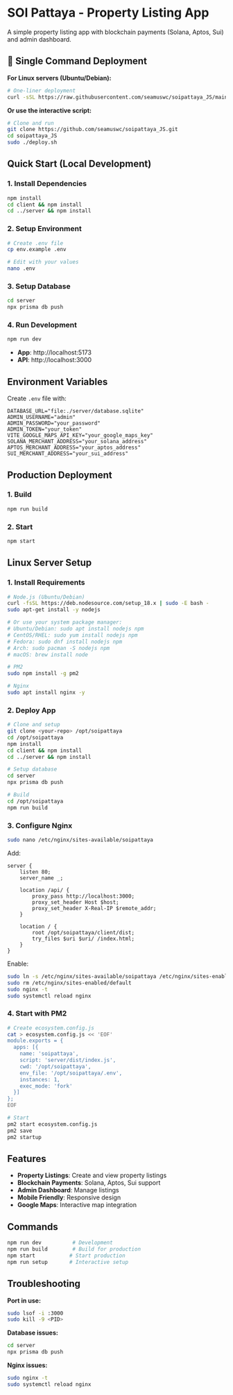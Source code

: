 # SOI Pattaya - Property Listing App

A simple property listing app with blockchain payments (Solana, Aptos, Sui) and admin dashboard.

## 🚀 Single Command Deployment

**For Linux servers (Ubuntu/Debian):**
```bash
# One-liner deployment
curl -sSL https://raw.githubusercontent.com/seamuswc/soipattaya_JS/main/one-liner.sh | sudo bash
```

**Or use the interactive script:**
```bash
# Clone and run
git clone https://github.com/seamuswc/soipattaya_JS.git
cd soipattaya_JS
sudo ./deploy.sh
```

## Quick Start (Local Development)

### 1. Install Dependencies
```bash
npm install
cd client && npm install
cd ../server && npm install
```

### 2. Setup Environment
```bash
# Create .env file
cp env.example .env

# Edit with your values
nano .env
```

### 3. Setup Database
```bash
cd server
npx prisma db push
```

### 4. Run Development
```bash
npm run dev
```

- **App**: http://localhost:5173
- **API**: http://localhost:3000

## Environment Variables

Create `.env` file with:
```env
DATABASE_URL="file:./server/database.sqlite"
ADMIN_USERNAME="admin"
ADMIN_PASSWORD="your_password"
ADMIN_TOKEN="your_token"
VITE_GOOGLE_MAPS_API_KEY="your_google_maps_key"
SOLANA_MERCHANT_ADDRESS="your_solana_address"
APTOS_MERCHANT_ADDRESS="your_aptos_address"
SUI_MERCHANT_ADDRESS="your_sui_address"
```

## Production Deployment

### 1. Build
```bash
npm run build
```

### 2. Start
```bash
npm start
```

## Linux Server Setup

### 1. Install Requirements
```bash
# Node.js (Ubuntu/Debian)
curl -fsSL https://deb.nodesource.com/setup_18.x | sudo -E bash -
sudo apt-get install -y nodejs

# Or use your system package manager:
# Ubuntu/Debian: sudo apt install nodejs npm
# CentOS/RHEL: sudo yum install nodejs npm
# Fedora: sudo dnf install nodejs npm
# Arch: sudo pacman -S nodejs npm
# macOS: brew install node

# PM2
sudo npm install -g pm2

# Nginx
sudo apt install nginx -y
```

### 2. Deploy App
```bash
# Clone and setup
git clone <your-repo> /opt/soipattaya
cd /opt/soipattaya
npm install
cd client && npm install
cd ../server && npm install

# Setup database
cd server
npx prisma db push

# Build
cd /opt/soipattaya
npm run build
```

### 3. Configure Nginx
```bash
sudo nano /etc/nginx/sites-available/soipattaya
```

Add:
```nginx
server {
    listen 80;
    server_name _;

    location /api/ {
        proxy_pass http://localhost:3000;
        proxy_set_header Host $host;
        proxy_set_header X-Real-IP $remote_addr;
    }

    location / {
        root /opt/soipattaya/client/dist;
        try_files $uri $uri/ /index.html;
    }
}
```

Enable:
```bash
sudo ln -s /etc/nginx/sites-available/soipattaya /etc/nginx/sites-enabled/
sudo rm /etc/nginx/sites-enabled/default
sudo nginx -t
sudo systemctl reload nginx
```

### 4. Start with PM2
```bash
# Create ecosystem.config.js
cat > ecosystem.config.js << 'EOF'
module.exports = {
  apps: [{
    name: 'soipattaya',
    script: 'server/dist/index.js',
    cwd: '/opt/soipattaya',
    env_file: '/opt/soipattaya/.env',
    instances: 1,
    exec_mode: 'fork'
  }]
};
EOF

# Start
pm2 start ecosystem.config.js
pm2 save
pm2 startup
```

## Features

- **Property Listings**: Create and view property listings
- **Blockchain Payments**: Solana, Aptos, Sui support
- **Admin Dashboard**: Manage listings
- **Mobile Friendly**: Responsive design
- **Google Maps**: Interactive map integration

## Commands

```bash
npm run dev          # Development
npm run build        # Build for production
npm start           # Start production
npm run setup       # Interactive setup
```

## Troubleshooting

**Port in use:**
```bash
sudo lsof -i :3000
sudo kill -9 <PID>
```

**Database issues:**
```bash
cd server
npx prisma db push
```

**Nginx issues:**
```bash
sudo nginx -t
sudo systemctl reload nginx
```